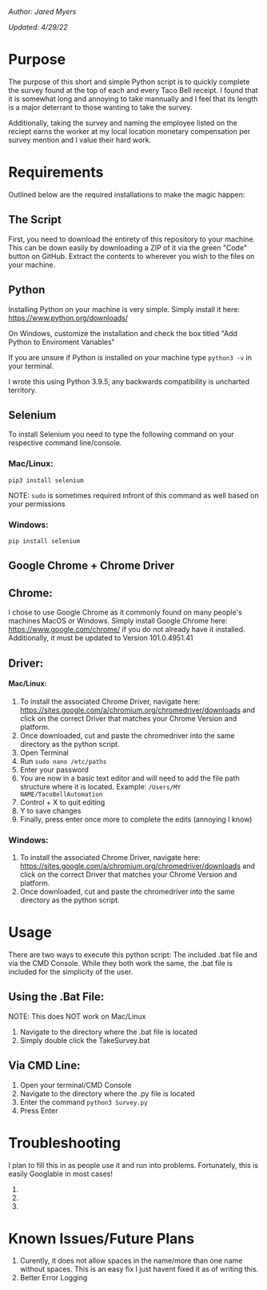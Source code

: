 *Author: Jared Myers*

*Updated: 4/29/22*

# Purpose

The purpose of this short and simple Python script is to quickly complete the survey found at the top of each and every Taco Bell receipt. I found that it is somewhat long and annoying to take mannually and I feel that its length is a major deterrant to those wanting to take the survey.

Additionally, taking the survey and naming the employee listed on the reciept earns the worker at my local location monetary compensation per survey mention and I value their hard work.

# Requirements

Outlined below are the required installations to make the magic happen:
## The Script
First, you need to download the entirety of this repository to your machine. This can be down easily by downloading a ZIP of it via the green "Code" button on GitHub. Extract the contents to wherever you wish to the files on your machine.

## Python
Installing Python on your machine is very simple. Simply install it here: https://www.python.org/downloads/ 

On Windows, customize the installation and check the box titled "Add Python to Enviroment Variables"

If you are unsure if Python is installed on your machine type ```python3 -v``` in your terminal. 

I wrote this using Python 3.9.5, any backwards compatibility is uncharted territory.

## Selenium
To install Selenium you need to type the following command on your respective command line/console.

### Mac/Linux:
```pip3 install selenium```

NOTE: ```sudo``` is sometimes required infront of this command as well based on your permissions

### Windows: 
```pip install selenium```
## Google Chrome + Chrome Driver
## Chrome:

I chose to use Google Chrome as it commonly found on many people's machines MacOS or Windows. 
Simply install Google Chrome here: https://www.google.com/chrome/ if you do not already have it installed.
Additionally, it must be updated to Version 101.0.4951.41

## Driver: 

#### Mac/Linux:
1. To install the associated Chrome Driver, navigate here: https://sites.google.com/a/chromium.org/chromedriver/downloads and click on the correct Driver that matches your Chrome Version and platform. 
2. Once downloaded, cut and paste the chromedriver into the same directory as the python script.
3. Open Terminal
4. Run ```sudo nano /etc/paths```
5. Enter your password
6. You are now in a basic text editor and will need to add the file path structure where it is located. 
Example: ```/Users/MY NAME/TacoBellAutomation```
7. Control + X to quit editing
8. Y to save changes
9. Finally, press enter once more to complete the edits (annoying I know)

### Windows:

1. To install the associated Chrome Driver, navigate here: https://sites.google.com/a/chromium.org/chromedriver/downloads and click on the correct Driver that matches your Chrome Version and platform. 
2. Once downloaded, cut and paste the chromedriver into the same directory as the python script.

# Usage

There are two ways to execute this python script: The included .bat file and via the CMD Console. While they both work the same, the .bat file is included for the simplicity of the user.

## Using the .Bat File:
NOTE: This does NOT work on Mac/Linux
 1. Navigate to the directory where the .bat file is located
 2. Simply double click the TakeSurvey.bat
 
## Via CMD Line:
1. Open your terminal/CMD Console
2. Navigate to the directory where the .py file is located
3. Enter the command 
```python3 Survey.py```
4. Press Enter

# Troubleshooting
I plan to fill this in as people use it and run into problems. Fortunately, this is easily Googlable in most cases!

1.
2.
3.


# Known Issues/Future Plans
1. Curently, it does not allow spaces in the name/more than one name without spaces. This is an easy fix I just havent fixed it as of writing this.
2. Better Error Logging